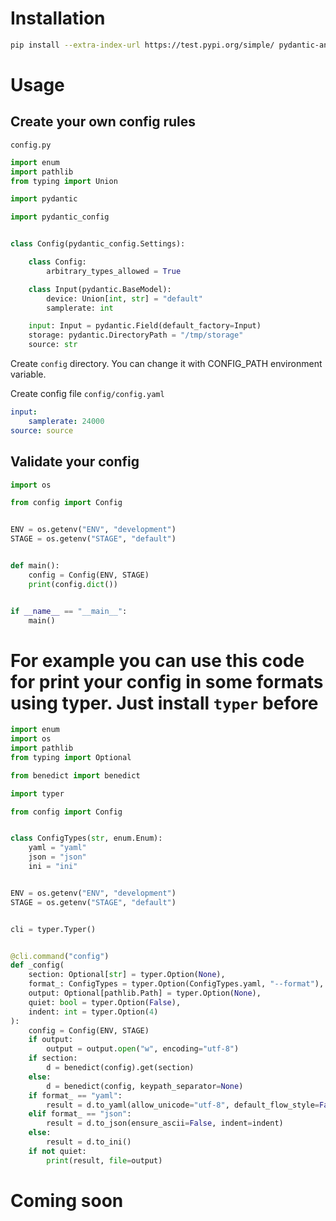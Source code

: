 # Installation

```bash
pip install --extra-index-url https://test.pypi.org/simple/ pydantic-another-config
```

# Usage

## Create your own config rules

`config.py`

```python
import enum
import pathlib
from typing import Union

import pydantic

import pydantic_config


class Config(pydantic_config.Settings):

    class Config:
        arbitrary_types_allowed = True

    class Input(pydantic.BaseModel):
        device: Union[int, str] = "default"
        samplerate: int

    input: Input = pydantic.Field(default_factory=Input)
    storage: pydantic.DirectoryPath = "/tmp/storage"
    source: str
```
Create `config` directory. You can change it with CONFIG_PATH environment variable.

Create config file `config/config.yaml`

```yaml
input:
    samplerate: 24000
source: source
```

## Validate your config
```python
import os

from config import Config


ENV = os.getenv("ENV", "development")
STAGE = os.getenv("STAGE", "default")


def main():
    config = Config(ENV, STAGE)
    print(config.dict())


if __name__ == "__main__":
    main()
```

# For example you can use this code for print your config in some formats using typer. Just install `typer` before
```python
import enum
import os
import pathlib
from typing import Optional

from benedict import benedict

import typer

from config import Config


class ConfigTypes(str, enum.Enum):
    yaml = "yaml"
    json = "json"
    ini = "ini"


ENV = os.getenv("ENV", "development")
STAGE = os.getenv("STAGE", "default")


cli = typer.Typer()


@cli.command("config")
def _config(
    section: Optional[str] = typer.Option(None),
    format_: ConfigTypes = typer.Option(ConfigTypes.yaml, "--format"),
    output: Optional[pathlib.Path] = typer.Option(None),
    quiet: bool = typer.Option(False),
    indent: int = typer.Option(4)
):
    config = Config(ENV, STAGE)
    if output:
        output = output.open("w", encoding="utf-8")
    if section:
        d = benedict(config).get(section)
    else:
        d = benedict(config, keypath_separator=None)
    if format_ == "yaml":
        result = d.to_yaml(allow_unicode="utf-8", default_flow_style=False)
    elif format_ == "json":
        result = d.to_json(ensure_ascii=False, indent=indent)
    else:
        result = d.to_ini()
    if not quiet:
        print(result, file=output)
```

# Coming soon

